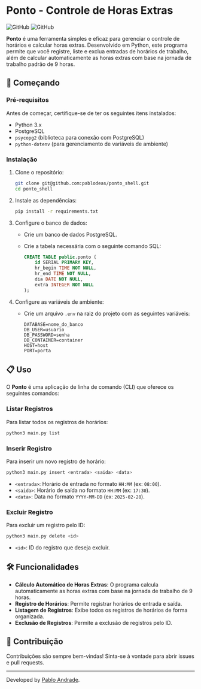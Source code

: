 # Ponto - Controle de Horas Extras

![GitHub](https://img.shields.io/badge/version-0.0.1-blue)
![GitHub](https://img.shields.io/badge/license-MIT-green)

**Ponto** é uma ferramenta simples e eficaz para gerenciar o controle de horários e calcular horas extras. Desenvolvido em Python, este programa permite que você registre, liste e exclua entradas de horários de trabalho, além de calcular automaticamente as horas extras com base na jornada de trabalho padrão de 9 horas.

## 🚀 Começando

### Pré-requisitos

Antes de começar, certifique-se de ter os seguintes itens instalados:

- Python 3.x
- PostgreSQL
- `psycopg2` (biblioteca para conexão com PostgreSQL)
- `python-dotenv` (para gerenciamento de variáveis de ambiente)

### Instalação

1. Clone o repositório:

   ```bash
   git clone git@github.com:pablodeas/ponto_shell.git
   cd ponto_shell
   ```

2. Instale as dependências:

   ```bash
   pip install -r requirements.txt
   ```

3. Configure o banco de dados:

   - Crie um banco de dados PostgreSQL.
   - Crie a tabela necessária com o seguinte comando SQL:

     ```sql
     CREATE TABLE public.ponto (
         id SERIAL PRIMARY KEY,
         hr_begin TIME NOT NULL,
         hr_end TIME NOT NULL,
         dia DATE NOT NULL,
         extra INTEGER NOT NULL
     );
     ```

4. Configure as variáveis de ambiente:

   - Crie um arquivo `.env` na raiz do projeto com as seguintes variáveis:

     ```env
     DATABASE=nome_do_banco
     DB_USER=usuario
     DB_PASSWORD=senha
     DB_CONTAINER=container
     HOST=host
     PORT=porta
     ```

## 📋 Uso

O **Ponto** é uma aplicação de linha de comando (CLI) que oferece os seguintes comandos:

### Listar Registros

Para listar todos os registros de horários:

```bash
python3 main.py list
```

### Inserir Registro

Para inserir um novo registro de horário:

```bash
python3 main.py insert <entrada> <saida> <data>
```

- `<entrada>`: Horário de entrada no formato `HH:MM` (ex: `08:00`).
- `<saida>`: Horário de saída no formato `HH:MM` (ex: `17:30`).
- `<data>`: Data no formato `YYYY-MM-DD` (ex: `2025-02-28`).

### Excluir Registro

Para excluir um registro pelo ID:

```bash
python3 main.py delete <id>
```

- `<id>`: ID do registro que deseja excluir.

## 🛠️ Funcionalidades

- **Cálculo Automático de Horas Extras**: O programa calcula automaticamente as horas extras com base na jornada de trabalho de 9 horas.
- **Registro de Horários**: Permite registrar horários de entrada e saída.
- **Listagem de Registros**: Exibe todos os registros de horários de forma organizada.
- **Exclusão de Registros**: Permite a exclusão de registros pelo ID.

## 👏 Contribuição

Contribuições são sempre bem-vindas! Sinta-se à vontade para abrir issues e pull requests.

---

Developed by [Pablo Andrade](https://github.com/pablodeas).
